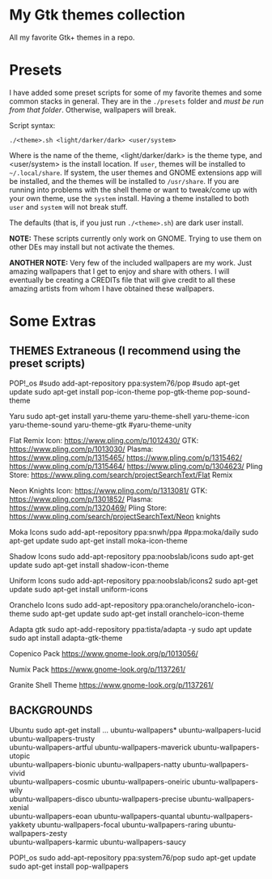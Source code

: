 # My Gtk themes collection
All my favorite Gtk+ themes in a repo.

# Presets
I have added some preset scripts for some of my favorite themes and some common stacks in general. They are in the `./presets` folder and *must be run from that folder*. Otherwise, wallpapers will break.

Script syntax:

`./<theme>.sh <light/darker/dark> <user/system>`

Where <theme> is the name of the theme, <light/darker/dark> is the theme type, and <user/system> is the install location. If `user`, themes will be installed to `~/.local/share`. If system, the user themes and GNOME extensions app will be installed, and the themes will be installed to `/usr/share`. If you are running into problems with the shell theme or want to tweak/come up with your own theme, use the `system` install. Having a theme installed to both `user` and `system` will not break stuff.

The defaults (that is, if you just run `./<theme>.sh`) are dark user install.

**NOTE:** These scripts currently only work on GNOME. Trying to use them on other DEs may install but not activate the themes.

**ANOTHER NOTE:** Very few of the included wallpapers are my work. Just amazing wallpapers that I get to enjoy and share with others. I will eventually be creating a CREDITs file that will give credit to all these amazing artists from whom I have obtained these wallpapers.

# Some Extras

## THEMES Extraneous (I recommend using the preset scripts)
POP!_os
#sudo add-apt-repository ppa:system76/pop
#sudo apt-get update
sudo apt-get install pop-icon-theme pop-gtk-theme pop-sound-theme

Yaru
sudo apt-get install yaru-theme yaru-theme-shell yaru-theme-icon yaru-theme-sound yaru-theme-gtk #yaru-theme-unity

Flat Remix
Icon: https://www.pling.com/p/1012430/
GTK: https://www.pling.com/p/1013030/
Plasma: https://www.pling.com/p/1315465/ https://www.pling.com/p/1315462/ https://www.pling.com/p/1315464/ https://www.pling.com/p/1304623/
Pling Store: https://www.pling.com/search/projectSearchText/Flat Remix

Neon Knights
Icon: https://www.pling.com/p/1313081/
GTK: https://www.pling.com/p/1301852/
Plasma: https://www.pling.com/p/1320469/
Pling Store: https://www.pling.com/search/projectSearchText/Neon knights

Moka Icons
sudo add-apt-repository ppa:snwh/ppa #ppa:moka/daily
sudo apt-get update
sudo apt-get install moka-icon-theme

Shadow Icons
sudo add-apt-repository ppa:noobslab/icons
sudo apt-get update
sudo apt-get install shadow-icon-theme

Uniform Icons
sudo add-apt-repository ppa:noobslab/icons2
sudo apt-get update
sudo apt-get install uniform-icons

Oranchelo Icons
sudo add-apt-repository ppa:oranchelo/oranchelo-icon-theme
sudo apt-get update
sudo apt-get install oranchelo-icon-theme

Adapta gtk
sudo apt-add-repository ppa:tista/adapta -y
sudo apt update
sudo apt install adapta-gtk-theme

Copenico Pack
https://www.gnome-look.org/p/1013056/

Numix Pack
https://www.gnome-look.org/p/1137261/

Granite Shell Theme
https://www.gnome-look.org/p/1137261/

## BACKGROUNDS
Ubuntu
sudo apt-get install ...
ubuntu-wallpapers*           ubuntu-wallpapers-lucid     ubuntu-wallpapers-trusty  
ubuntu-wallpapers-artful    ubuntu-wallpapers-maverick  ubuntu-wallpapers-utopic  
ubuntu-wallpapers-bionic    ubuntu-wallpapers-natty     ubuntu-wallpapers-vivid   
ubuntu-wallpapers-cosmic    ubuntu-wallpapers-oneiric   ubuntu-wallpapers-wily    
ubuntu-wallpapers-disco     ubuntu-wallpapers-precise   ubuntu-wallpapers-xenial  
ubuntu-wallpapers-eoan      ubuntu-wallpapers-quantal   ubuntu-wallpapers-yakkety
ubuntu-wallpapers-focal     ubuntu-wallpapers-raring    ubuntu-wallpapers-zesty   
ubuntu-wallpapers-karmic    ubuntu-wallpapers-saucy

POP!_os
sudo add-apt-repository ppa:system76/pop
sudo apt-get update
sudo apt-get install pop-wallpapers
